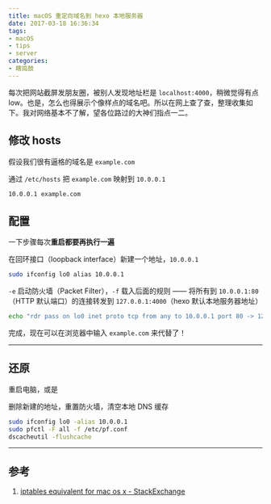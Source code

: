 ```yaml
---
title: macOS 重定向域名到 hexo 本地服务器
date: 2017-03-18 16:36:34
tags:
- macOS
- tips
- server
categories:
- 瞎捣鼓
---
```


每次把网站截屏发朋友圈，被别人发现地址栏是 `localhost:4000`，稍微觉得有点 low。也是，怎么也得展示个像样点的域名吧。所以在网上查了查，整理收集如下。我对网络基本不了解，望各位路过的大神们指点一二。

<!-- more -->

## 修改 hosts

假设我们很有逼格的域名是 `example.com`

通过 `/etc/hosts` 把 `example.com` 映射到 `10.0.0.1`

```sh
10.0.0.1 example.com
```

## 配置

一下步骤每次**重启都要再执行一遍**

在回环接口（loopback interface）新建一个地址，`10.0.0.1`

```sh
sudo ifconfig lo0 alias 10.0.0.1
```

`-e` 启动防火墙（Packet Filter），`-f` 载入后面的规则 —— 将所有到 `10.0.0.1:80`（HTTP 默认端口）的连接转发到 `127.0.0.1:4000`（hexo 默认本地服务器地址）

```sh
echo "rdr pass on lo0 inet proto tcp from any to 10.0.0.1 port 80 -> 127.0.0.1 port 4000" | sudo pfctl -ef -
```

完成，现在可以在浏览器中输入 `example.com` 来代替了！

----

## 还原

重启电脑，或是

删除新建的地址，重置防火墙，清空本地 DNS 缓存

```sh
sudo ifconfig lo0 -alias 10.0.0.1
sudo pfctl -F all -f /etc/pf.conf
dscacheutil -flushcache
```

----

## 参考

1. [iptables equivalent for mac os x - StackExchange](http://serverfault.com/questions/102416/iptables-equivalent-for-mac-os-x/)

